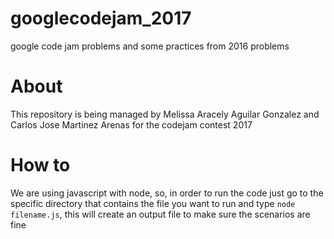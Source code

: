 # googlecodejam_2017
google code jam problems and some practices from 2016 problems

# About
This repository is being managed by Melissa Aracely Aguilar Gonzalez and Carlos Jose Martinez Arenas for the codejam contest 2017

# How to
We are using javascript with node, so, in order to run the code just go to the specific directory that contains the file you want to run and type `node filename.js`, this will create an output file to make sure the scenarios are fine
